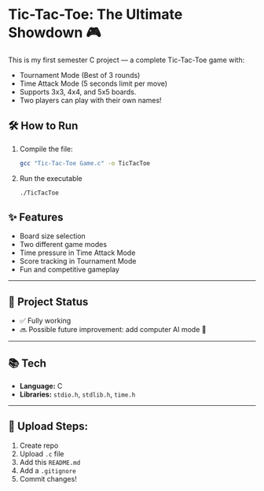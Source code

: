 
# Tic-Tac-Toe: The Ultimate Showdown 🎮

This is my first semester C project — a complete Tic-Tac-Toe game with:

- Tournament Mode (Best of 3 rounds)
- Time Attack Mode (5 seconds limit per move)
- Supports 3x3, 4x4, and 5x5 boards.
- Two players can play with their own names!

## 🛠 How to Run

1. Compile the file:

   ```bash
   gcc "Tic-Tac-Toe Game.c" -o TicTacToe


2. Run the executable
   
   ```bash
   ./TicTacToe

## ✨ Features

- Board size selection
- Two different game modes
- Time pressure in Time Attack Mode
- Score tracking in Tournament Mode
- Fun and competitive gameplay

---

## 📄 Project Status

- ✅ Fully working
- 🔜 Possible future improvement: add computer AI mode 🤖

---

## 📚 Tech

- **Language:** C
- **Libraries:** `stdio.h`, `stdlib.h`, `time.h`

---

## 🚀 Upload Steps:

1. Create repo
2. Upload `.c` file
3. Add this `README.md`
4. Add a `.gitignore`
5. Commit changes!
